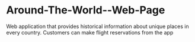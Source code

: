 # Around-The-World--Web-Page
Web application that provides historical information about unique places in every country. Customers can make flight reservations from the app
